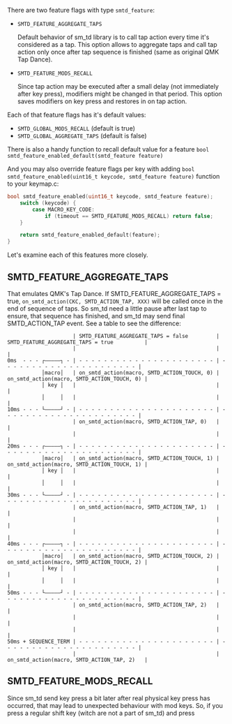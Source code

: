 There are two feature flags with type `smtd_feature`:

- `SMTD_FEATURE_AGGREGATE_TAPS`

  Default behavior of sm_td library is to call tap action every time it's considered as a tap. This option allows to aggregate taps and call tap action only once after tap sequence is finished (same as original QMK Tap Dance).


- `SMTD_FEATURE_MODS_RECALL`
  
  Since tap action may be executed after a small delay (not immediately after key press), modifiers might be changed in that period. This option saves modifiers on key press and restores in on tap action.


Each of that feature flags has it's default values:
- `SMTD_GLOBAL_MODS_RECALL` (default is true) 
- `SMTD_GLOBAL_AGGREGATE_TAPS` (default is false) 

There is also a handy function to recall default value for a feature `bool smtd_feature_enabled_default(smtd_feature feature)`

And you may also override feature flags per key with adding `bool smtd_feature_enabled(uint16_t keycode, smtd_feature feature)` function to your keymap.c:

```c
bool smtd_feature_enabled(uint16_t keycode, smtd_feature feature);
    switch (keycode) {
        case MACRO_KEY_CODE:
            if (timeout == SMTD_FEATURE_MODS_RECALL) return false;
    }

    return smtd_feature_enabled_default(feature);
}
```


Let's examine each of this features more closely.

## SMTD_FEATURE_AGGREGATE_TAPS

That emulates QMK's Tap Dance. If SMTD_FEATURE_AGGREGATE_TAPS = true, `on_smtd_action(CKC, SMTD_ACTION_TAP, XXX)` will be called once in the end of sequence of taps. So sm_td need a little pause after last tap to ensure, that sequence has finished, and sm_td may send final SMTD_ACTION_TAP event. See a table to see the difference:

```								 
                     | SMTD_FEATURE_AGGREGATE_TAPS = false         | SMTD_FEATURE_AGGREGATE_TAPS = true          |
                     |                                             |                                             |
0ms  - - - ┌—————┐ - | - - - - - - - - - - - - - - - - - - - - - - | - - - - - - - - - - - - - - - - - - - - - - |
           │macro│   | on_smtd_action(macro, SMTD_ACTION_TOUCH, 0) | on_smtd_action(macro, SMTD_ACTION_TOUCH, 0) |
           │ key │   |                                             |                                             |
           │     │   |                                             |                                             |
10ms - - - └—————┘ - | - - - - - - - - - - - - - - - - - - - - - - | - - - - - - - - - - - - - - - - - - - - - - |
                     | on_smtd_action(macro, SMTD_ACTION_TAP, 0)   |                                             |
                     |                                             |                                             |
20ms - - - ┌—————┐ - | - - - - - - - - - - - - - - - - - - - - - - | - - - - - - - - - - - - - - - - - - - - - - |
           │macro│   | on_smtd_action(macro, SMTD_ACTION_TOUCH, 1) | on_smtd_action(macro, SMTD_ACTION_TOUCH, 1) |
           │ key │   |                                             |                                             |
           │     │   |                                             |                                             |
30ms - - - └—————┘ - | - - - - - - - - - - - - - - - - - - - - - - | - - - - - - - - - - - - - - - - - - - - - - |
                     | on_smtd_action(macro, SMTD_ACTION_TAP, 1)   |                                             |
                     |                                             |                                             |
                     |                                             |                                             |
40ms - - - ┌—————┐ - | - - - - - - - - - - - - - - - - - - - - - - | - - - - - - - - - - - - - - - - - - - - - - |
           │macro│   | on_smtd_action(macro, SMTD_ACTION_TOUCH, 2) | on_smtd_action(macro, SMTD_ACTION_TOUCH, 2) |
           │ key │   |                                             |                                             |
           │     │   |                                             |                                             |
50ms - - - └—————┘ - | - - - - - - - - - - - - - - - - - - - - - - | - - - - - - - - - - - - - - - - - - - - - - |
                     | on_smtd_action(macro, SMTD_ACTION_TAP, 2)   |                                             |
                     |                                             |                                             |
                     |                                             |                                             |
50ms + SEQUENCE_TERM | - - - - - - - - - - - - - - - - - - - - - - | - - - - - - - - - - - - - - - - - - - - - - |
                     |                                             | on_smtd_action(macro, SMTD_ACTION_TAP, 2)   |
```

## SMTD_FEATURE_MODS_RECALL

Since sm_td send key press a bit later after real physical key press has occurred, that may lead to unexpected behaviour with mod keys. So, if you press a regular shift key (witch are not a part of sm_td) and press

